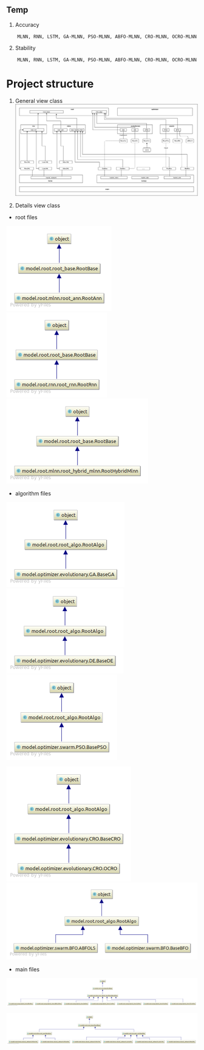 ## Temp
1. Accuracy
```code
    MLNN, RNN, LSTM, GA-MLNN, PSO-MLNN, ABFO-MLNN, CRO-MLNN, OCRO-MLNN
```
    
2. Stability
```code
    MLNN, RNN, LSTM, GA-MLNN, PSO-MLNN, ABFO-MLNN, CRO-MLNN, OCRO-MLNN
```

# Project structure
1. General view class
![Our model](history/images/code/all_code_wrapper.png)

2. Details view class
* root files

![](history/images/code/root_ann.png) ![](history/images/code/root_rnn.png) ![](history/images/code/root_hybrid_mlnn.png)

* algorithm files

![](history/images/code/GA.png) ![](history/images/code/DE.png) ![](history/images/code/PSO.png)

![](history/images/code/CRO.png) ![](history/images/code/BFO.png)

* main files

![Our model](history/images/code/hybrid_mlnn.png)

![Our model](history/images/code/neural_network.png)

